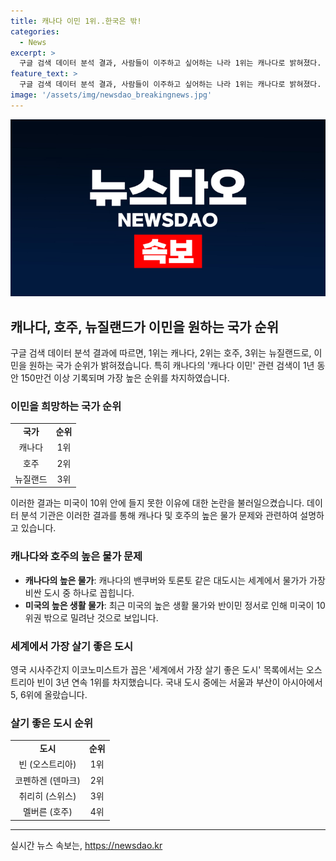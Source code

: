 ```yaml
---
title: 캐나다 이민 1위..한국은 밖!
categories:
  - News
excerpt: >
  구글 검색 데이터 분석 결과, 사람들이 이주하고 싶어하는 나라 1위는 캐나다로 밝혀졌다. 지난 1년 동안 150만건 이상의 캐나다 이민 검색이 있었으며, 호주와 뉴질랜드가 그 뒤를 이었다. 그러나 퍼스트 무브 인터내셔널은 캐나다 이민은 예상과는 달리 어려움이 많다고 지적했으며, 미국의 높은 생활 물가와 반이민 정서로 인해 미국은 10위권 밖으로 밀려났다고 분석했다. 이러한 결과는 6년 전 갤럽 조사와도 대조된다. 영국의 경제분석기관이 발표한 살기 좋은 도시 목록에서는 오스트리아 빈이 1위를 차지했으며, 서울과 부산은 아시아에서 5위와 6위에 올랐다. EIU는 높은 물가가 호주와 캐나다의 인프라 점수에 부정적인 영향을 미친다고 설명했다.
feature_text: >
  구글 검색 데이터 분석 결과, 사람들이 이주하고 싶어하는 나라 1위는 캐나다로 밝혀졌다. 지난 1년 동안 150만건 이상의 캐나다 이민 검색이 있었으며, 호주와 뉴질랜드가 그 뒤를 이었다. 그러나 퍼스트 무브 인터내셔널은 캐나다 이민은 예상과는 달리 어려움이 많다고 지적했으며, 미국의 높은 생활 물가와 반이민 정서로 인해 미국은 10위권 밖으로 밀려났다고 분석했다. 이러한 결과는 6년 전 갤럽 조사와도 대조된다. 영국의 경제분석기관이 발표한 살기 좋은 도시 목록에서는 오스트리아 빈이 1위를 차지했으며, 서울과 부산은 아시아에서 5위와 6위에 올랐다. EIU는 높은 물가가 호주와 캐나다의 인프라 점수에 부정적인 영향을 미친다고 설명했다.
image: '/assets/img/newsdao_breakingnews.jpg'
---
```


<p><img src="/assets/img/newsdao_breakingnews.jpg" alt="cryptoinkorea 속보" /></p>

<h2 data-ke-size="size26">캐나다, 호주, 뉴질랜드가 이민을 원하는 국가 순위</h2>

<p data-ke-size="size16">구글 검색 데이터 분석 결과에 따르면, 1위는 캐나다, 2위는 호주, 3위는 뉴질랜드로, 이민을 원하는 국가 순위가 밝혀졌습니다. 특히 캐나다의 '캐나다 이민' 관련 검색이 1년 동안 150만건 이상 기록되며 가장 높은 순위를 차지하였습니다.</p>

<h3>이민을 희망하는 국가 순위</h3>

<table>
    <tr>
        <td style="text-align: center; height: 17px;"><b>국가</b></td>
        <td style="text-align: center; height: 17px;"><b>순위</b></td>
    </tr>
    <tr>
        <td style="text-align: center; height: 17px;">캐나다</td>
        <td style="text-align: center; height: 17px;">1위</td>
    </tr>
    <tr>
        <td style="text-align: center; height: 17px;">호주</td>
        <td style="text-align: center; height: 17px;">2위</td>
    </tr>
    <tr>
        <td style="text-align: center; height: 17px;">뉴질랜드</td>
        <td style="text-align: center; height: 17px;">3위</td>
    </tr>
</table>

<p data-ke-size="size16">이러한 결과는 미국이 10위 안에 들지 못한 이유에 대한 논란을 불러일으켰습니다. 데이터 분석 기관은 이러한 결과를 통해 캐나다 및 호주의 높은 물가 문제와 관련하여 설명하고 있습니다.</p>

<h3>캐나다와 호주의 높은 물가 문제</h3>

<ul>
    <li><b>캐나다의 높은 물가</b>: 캐나다의 밴쿠버와 토론토 같은 대도시는 세계에서 물가가 가장 비싼 도시 중 하나로 꼽힙니다.</li>
    <li><b>미국의 높은 생활 물가</b>: 최근 미국의 높은 생활 물가와 반이민 정서로 인해 미국이 10위권 밖으로 밀려난 것으로 보입니다.</li>
</ul>

<h3>세계에서 가장 살기 좋은 도시</h3>

<p data-ke-size="size16">영국 시사주간지 이코노미스트가 꼽은 '세계에서 가장 살기 좋은 도시' 목록에서는 오스트리아 빈이 3년 연속 1위를 차지했습니다. 국내 도시 중에는 서울과 부산이 아시아에서 5, 6위에 올랐습니다.</p>

<h3>살기 좋은 도시 순위</h3>

<table>
    <tr>
        <td style="text-align: center; height: 17px;"><b>도시</b></td>
        <td style="text-align: center; height: 17px;"><b>순위</b></td>
    </tr>
    <tr>
        <td style="text-align: center; height: 17px;">빈 (오스트리아)</td>
        <td style="text-align: center; height: 17px;">1위</td>
    </tr>
    <tr>
        <td style="text-align: center; height: 17px;">코펜하겐 (덴마크)</td>
        <td style="text-align: center; height: 17px;">2위</td>
    </tr>
    <tr>
        <td style="text-align: center; height: 17px;">취리히 (스위스)</td>
        <td style="text-align: center; height: 17px;">3위</td>
    </tr>
    <tr>
        <td style="text-align: center; height: 17px;">멜버른 (호주)</td>
        <td style="text-align: center; height: 17px;">4위</td>
    </tr>
</table>

<p><hr></p>
실시간 뉴스 속보는, <a href="https://newsdao.kr" rel="dofollow">https://newsdao.kr</a>


